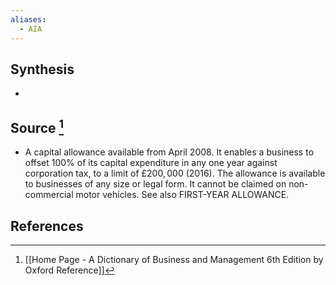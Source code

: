 ```yaml
---
aliases:
  - AIA
---
```

## Synthesis
- 
## Source [^1]
- A capital allowance available from April 2008. It enables a business to offset $100 \%$ of its capital expenditure in any one year against corporation tax, to a limit of $£ 200,000$ (2016). The allowance is available to businesses of any size or legal form. It cannot be claimed on non-commercial motor vehicles. See also FIRST-YEAR ALLOWANCE.
## References

[^1]: [[Home Page - A Dictionary of Business and Management 6th Edition by Oxford Reference]]
